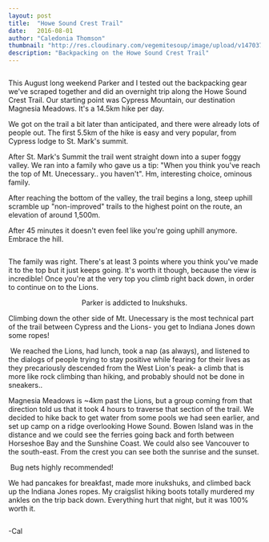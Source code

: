 ```yaml
---
layout: post
title:  "Howe Sound Crest Trail"
date:   2016-08-01
author: "Caledonia Thomson"
thumbnail: "http://res.cloudinary.com/vegemitesoup/image/upload/v1470372932/howe-sound-crest/5.jpg"
description: "Backpacking on the Howe Sound Crest Trail"
---
```


<div class="row vertical-align">
	<a href="http://res.cloudinary.com/vegemitesoup/image/upload/v1470372932/howe-sound-crest/6.jpg"><img class="lazy" data-original="http://res.cloudinary.com/vegemitesoup/image/upload/v1470372932/howe-sound-crest/6.jpg" /></a>   
</div>

This August long weekend Parker and I tested out the backpacking gear we've scraped together and did an overnight trip along the Howe Sound Crest Trail. Our starting point was Cypress Mountain, our destination Magnesia Meadows. It's a 14.5km hike per day.

We got on the trail a bit later than anticipated, and there were already lots of people out. The first 5.5km of the hike is easy and very popular, from Cypress lodge to St. Mark's summit.

After St. Mark's Summit the trail went straight down into a super foggy valley. We ran into a family who gave us a tip: "When you think you've reach the top of Mt. Unecessary.. you haven't". Hm, interesting choice, ominous family.

<div class="row vertical-align">
<div class="col-sm-4 col-xs-12">
	<a href="http://res.cloudinary.com/vegemitesoup/image/upload/v1470372932/howe-sound-crest/1.jpg"><img class="lazy" data-original="http://res.cloudinary.com/vegemitesoup/image/upload/v1470372932/howe-sound-crest/1.jpg" /></a>
</div>

<div class="col-sm-4 col-xs-12">
	<a href="http://res.cloudinary.com/vegemitesoup/image/upload/a_auto_right/v1470631135/howe-sound-crest/DSC05925.jpg"><img class="lazy" data-original="http://res.cloudinary.com/vegemitesoup/image/upload/a_auto_right/v1470631135/howe-sound-crest/DSC05925.jpg" /></a>
</div>

<div class="col-sm-4 col-xs-12"> 
After reaching the bottom of the valley, the trail begins a long, steep uphill scramble up "non-improved" trails to the highest point on the route, an elevation of around 1,500m.

After 45 minutes it doesn't even feel like you're going uphill anymore. Embrace the hill.
</div>
</div>

<div class="row vertical-align">
	<a href="http://res.cloudinary.com/vegemitesoup/image/upload/v1470372932/howe-sound-crest/3.jpg"><img class="lazy" data-original="http://res.cloudinary.com/vegemitesoup/image/upload/v1470372932/howe-sound-crest/3.jpg" /></a>   
</div>

 The family was right. There's at least 3 points where you think you've made it to the top but it just keeps going. It's worth it though, because the view is incredible! Once you're at the very top you climb right back down, in order to continue on to the Lions. 

<div class="row vertical-align">                   
	<a href="http://res.cloudinary.com/vegemitesoup/image/upload/v1470372932/howe-sound-crest/0.jpg"><img class="lazy" data-original="http://res.cloudinary.com/vegemitesoup/image/upload/v1470372932/howe-sound-crest/0.jpg" /></a> 
</div>  

<!--excerpt-->

<div class="row vertical-align">
<div class="col-sm-6 col-xs-12">
	<a href="http://res.cloudinary.com/vegemitesoup/image/upload/v1470372932/howe-sound-crest/8.jpg"><img class="lazy" data-original="http://res.cloudinary.com/vegemitesoup/image/upload/v1470372932/howe-sound-crest/8.jpg" /></a>
</div>

<div class="col-sm-6 col-xs-12">
	<a href="http://res.cloudinary.com/vegemitesoup/image/upload/v1470372932/howe-sound-crest/7.jpg"><img class="lazy" data-original="http://res.cloudinary.com/vegemitesoup/image/upload/v1470372932/howe-sound-crest/7.jpg" /></a>
</div>
</div>

<center>Parker is addicted to Inukshuks.</center>

<div class="row vertical-align">
<div class="col-sm-6 col-xs-12">
	<a href="http://res.cloudinary.com/vegemitesoup/image/upload/v1470372932/howe-sound-crest/9.jpg"><img class="lazy" data-original="http://res.cloudinary.com/vegemitesoup/image/upload/v1470372932/howe-sound-crest/9.jpg" /></a>
</div>

<div class="col-sm-6 col-xs-12">
	<a href="http://res.cloudinary.com/vegemitesoup/image/upload/v1470372932/howe-sound-crest/10.jpg"><img class="lazy" data-original="http://res.cloudinary.com/vegemitesoup/image/upload/v1470372932/howe-sound-crest/10.jpg" /></a>
</div>
</div>

Climbing down the other side of Mt. Unecessary is the most technical part of the trail between Cypress and the Lions- you get to Indiana Jones down some ropes!

<div class="row vertical-align">                   
	<a href="http://res.cloudinary.com/vegemitesoup/image/upload/v1470372932/howe-sound-crest/5.jpg"><img class="lazy" data-original="http://res.cloudinary.com/vegemitesoup/image/upload/v1470372932/howe-sound-crest/5.jpg" /></a>
</div> 

<div class="row vertical-align">
<div class="col-sm-7 col-xs-12">
	<a href="http://res.cloudinary.com/vegemitesoup/image/upload/v1470372932/howe-sound-crest/12.jpg"><img class="lazy" data-original="http://res.cloudinary.com/vegemitesoup/image/upload/v1470372932/howe-sound-crest/12.jpg" /></a>
	We reached the Lions, had lunch, took a nap (as always), and listened to the dialogs of people trying to stay positive while fearing for their lives as they precariously descended from the West Lion's peak- a climb that is more like rock climbing than hiking, and probably should not be done in sneakers..
</div>

<div class="col-sm-5 col-xs-12">
	<a href="http://res.cloudinary.com/vegemitesoup/image/upload/v1470372932/howe-sound-crest/11.jpg"><img class="lazy" data-original="http://res.cloudinary.com/vegemitesoup/image/upload/v1470372932/howe-sound-crest/11.jpg" /></a>
</div>
</div>

Magnesia Meadows is ~4km past the Lions, but a group coming from that direction told us that it took 4 hours to traverse that section of the trail. We decided to hike back to get water from some pools we had seen earlier, and set up camp on a ridge overlooking Howe Sound. Bowen Island was in the distance and we could see the ferries going back and forth between Horseshoe Bay and the Sunshine Coast. We could also see Vancouver to the south-east. From the crest you can see both the sunrise and the sunset.

<div class="row vertical-align">
<div class="col-sm-4 col-xs-12">
	<a href="http://res.cloudinary.com/vegemitesoup/image/upload/v1470372932/howe-sound-crest/14.jpg"><img class="lazy" data-original="http://res.cloudinary.com/vegemitesoup/image/upload/v1470372932/howe-sound-crest/14.jpg" /></a>
Bug nets highly recommended!
</div>
<div class="col-sm-8 col-xs-12">
	<a href="http://res.cloudinary.com/vegemitesoup/image/upload/v1470372932/howe-sound-crest/15.jpg"><img class="lazy" data-original="http://res.cloudinary.com/vegemitesoup/image/upload/v1470372932/howe-sound-crest/15.jpg" /></a>
</div>
</div>

<div class="row vertical-align">                   
	<a href="http://res.cloudinary.com/vegemitesoup/image/upload/v1470372932/howe-sound-crest/13.jpg"><img class="lazy" data-original="http://res.cloudinary.com/vegemitesoup/image/upload/v1470372932/howe-sound-crest/13.jpg" /></a> 
</div>  

<div class="row vertical-align">
<div class="col-sm-6 col-xs-12">
	<a href="http://res.cloudinary.com/vegemitesoup/image/upload/v1470372932/howe-sound-crest/16.jpg"><img class="lazy" data-original="http://res.cloudinary.com/vegemitesoup/image/upload/v1470372932/howe-sound-crest/16.jpg" /></a>
</div>
<div class="col-sm-6 col-xs-12">
	<a href="http://res.cloudinary.com/vegemitesoup/image/upload/v1470372932/howe-sound-crest/20.jpg"><img class="lazy" data-original="http://res.cloudinary.com/vegemitesoup/image/upload/v1470372932/howe-sound-crest/20.jpg" /></a>
</div>
</div>

<div class="row vertical-align">
<div class="col-sm-6 col-xs-12">
	<a href="http://res.cloudinary.com/vegemitesoup/image/upload/v1470372932/howe-sound-crest/17.jpg"><img class="lazy" data-original="http://res.cloudinary.com/vegemitesoup/image/upload/v1470372932/howe-sound-crest/17.jpg" /></a>
</div>
<div class="col-sm-6 col-xs-12">
	<a href="http://res.cloudinary.com/vegemitesoup/image/upload/v1470372932/howe-sound-crest/19.jpg"><img class="lazy" data-original="http://res.cloudinary.com/vegemitesoup/image/upload/v1470372932/howe-sound-crest/19.jpg" /></a>
</div>
</div>

<div class="row vertical-align">                   
	<a href="http://res.cloudinary.com/vegemitesoup/image/upload/v1470372932/howe-sound-crest/18.jpg"><img class="lazy" data-original="http://res.cloudinary.com/vegemitesoup/image/upload/v1470372932/howe-sound-crest/18.jpg" /></a> 
</div>  

We had pancakes for breakfast, made more inukshuks, and climbed back up the Indiana Jones ropes. My craigslist hiking boots totally murdered my ankles on the trip back down. Everything hurt that night, but it was 100% worth it.

<div class="row vertical-align">
<div class="col-sm-6 col-xs-12">
	<a href="http://res.cloudinary.com/vegemitesoup/image/upload/v1470664970/howe-sound-crest/DSC06005.jpg"><img class="lazy" data-original="http://res.cloudinary.com/vegemitesoup/image/upload/v1470664970/howe-sound-crest/DSC06005.jpg" /></a>
</div>
<div class="col-sm-6 col-xs-12">
	<a href="http://res.cloudinary.com/vegemitesoup/image/upload/v1470372932/howe-sound-crest/21.jpg"><img class="lazy" data-original="http://res.cloudinary.com/vegemitesoup/image/upload/v1470372932/howe-sound-crest/21.jpg" /></a>
</div>
</div>

-Cal
